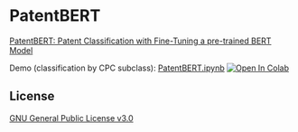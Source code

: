 # PatentBERT
 
[PatentBERT: Patent Classification with Fine-Tuning a pre-trained BERT Model](https://doi.org/10.1016/j.wpi.2020.101965)

Demo (classification by CPC subclass): [PatentBERT.ipynb](https://github.com/jiehsheng/PatentBERT/blob/master/PatentBERT.ipynb)  [![Open In Colab](https://colab.research.google.com/assets/colab-badge.svg)](https://colab.research.google.com/github.com/jiehsheng/PatentBERT/blob/master/PatentBERT.ipynb)

## License

[GNU General Public License v3.0](LICENSE)
